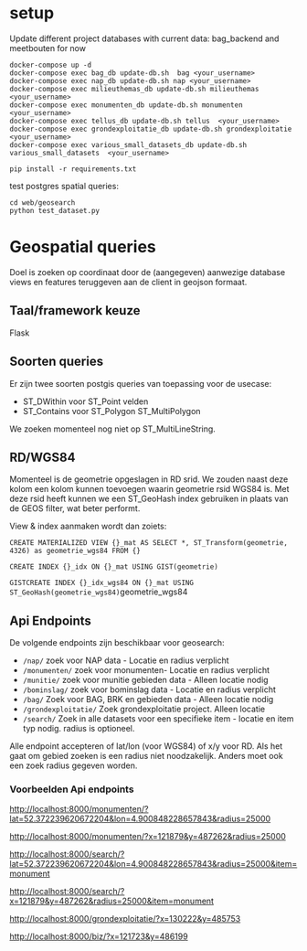 # setup


Update different project databases with current data:
bag_backend and meetbouten for now

    docker-compose up -d
    docker-compose exec bag_db update-db.sh  bag <your_username>
    docker-compose exec nap_db update-db.sh nap <your_username>
    docker-compose exec milieuthemas_db update-db.sh milieuthemas <your_username>
    docker-compose exec monumenten_db update-db.sh monumenten <your_username>
    docker-compose exec tellus_db update-db.sh tellus  <your_username>
    docker-compose exec grondexploitatie_db update-db.sh grondexploitatie  <your_username>
    docker-compose exec various_small_datasets_db update-db.sh various_small_datasets  <your_username>

    pip install -r requirements.txt

test postgres spatial queries:

    cd web/geosearch
	python test_dataset.py



# Geospatial queries

Doel is zoeken op coordinaat door de (aangegeven) aanwezige database
views en features teruggeven aan de client in geojson formaat.

## Taal/framework keuze

Flask

## Soorten queries
Er zijn twee soorten postgis queries van toepassing voor de usecase:

* ST_DWithin voor ST_Point velden
* ST_Contains voor ST_Polygon ST_MultiPolygon

We zoeken momenteel nog niet op ST_MultiLineString.

## RD/WGS84
Momenteel is de geometrie opgeslagen in RD srid. We zouden naast deze
kolom een kolom kunnen toevoegen waarin geometrie rsid WGS84 is. Met
deze rsid heeft kunnen we een ST_GeoHash index gebruiken in plaats van
de GEOS filter, wat beter performt.

View & index aanmaken wordt dan zoiets:

`CREATE MATERIALIZED VIEW {}_mat AS SELECT *, ST_Transform(geometrie,
4326) as geometrie_wgs84 FROM {}`

`CREATE INDEX {}_idx ON {}_mat USING GIST(geometrie)`

`GISTCREATE INDEX {}_idx_wgs84 ON {}_mat USING
ST_GeoHash(geometrie_wgs84)`geometrie_wgs84


## Api Endpoints

De volgende endpoints zijn beschikbaar voor geosearch:

- `/nap/` zoek voor NAP data - Locatie en radius verplicht
- `/monumenten/` zoek voor monumenten- Locatie en radius verplicht
- `/munitie/` zoek voor munitie gebieden data - Alleen locatie nodig
- `/bominslag/` zoek voor bominslag data - Locatie en radius verplicht
- `/bag/` Zoek voor BAG, BRK en gebieden data - Alleen locatie nodig
- `/grondexploitatie/` Zoek grondexploitatie project. Alleen locatie  
- `/search/` Zoek in alle datasets voor een specifieke item - locatie en item typ nodig. radius is optioneel.

Alle endpoint accepteren of lat/lon (voor WGS84) of x/y voor RD. Als het gaat om gebied zoeken is een radius niet noodzakelijk. Anders moet ook een zoek radius gegeven worden.

### Voorbeelden Api endpoints
<http://localhost:8000/monumenten/?lat=52.372239620672204&lon=4.900848228657843&radius=25000>

<http://localhost:8000/monumenten/?x=121879&y=487262&radius=25000>

<http://localhost:8000/search/?lat=52.372239620672204&lon=4.900848228657843&radius=25000&item=monument>

<http://localhost:8000/search/?x=121879&y=487262&radius=25000&item=monument>

<http://localhost:8000/grondexploitatie/?x=130222&y=485753>

<http://localhost:8000/biz/?x=121723&y=486199>

